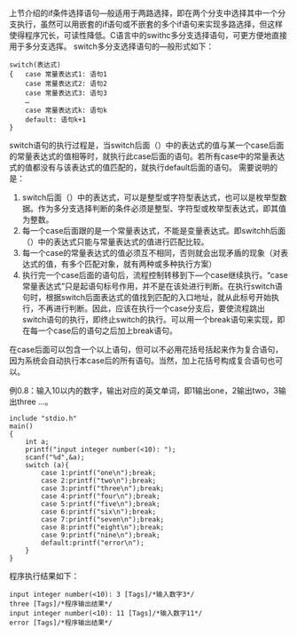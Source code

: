 上节介绍的if条件选择语句—般适用于两路选择，即在两个分支中选择其中一个分支执行，虽然可以用嵌套的if语句或不嵌套的多个if语句来实现多路选择，但这样使得程序冗长，可读性降低。C语言中的swithc多分支选择语句，可更方便地直接用于多分支选挥。
switch多分支选择语句的—般形式如下：

```  
switch(表达式)
{ 	case 常量表达式1: 语句1
	case 常量表达式2: 语句2
	case 常量表达式3: 语句3
	…
	case 常量表达式k: 语句k
	default: 语句k+1
}
```

switch语句的执行过程是，当switch后面（）中的表达式的值与某一个case后面的常量表达式的值相等时，就执行此case后面的语句。若所有case中的常量表达式的值都没有与该表达式的值匹配的，就执行default后面的语句。
需要说明的是：
1. switch后面（）中的表达式，可以是整型或字符型表达式，也可以是枚举型数据。作为多分支选择判断的条件必须是整型、字符型或枚举型表达式，即其值为整数。
2. 每一个case后面跟的是一个常量表达式，不能是变量表达式。即switchh后面（）中的表达式只能与常量表达式的值进行匹配比较。
3. 每一个case的常量表达式的值必须互不相同，否则就会出现矛盾的现象（对表达式的值，有多个匹配对象，就有两种或多种执行方案）
4. 执行完一个case后面的语句后，流程控制转移到下—个case继续执行。“case常量表达式”只是起语句标号作用，并不是在该处进行判断。在执行switch语句时，根据switch后面表达式的值找到匹配的入口地址，就从此标号开始执行，不再进行判断。因此，应该在执行一个case分支后，要使流程跳出switch语句的执行，即终止switch的执行。可以用一个break语句来实现，即在每一个case后的语句之后加上break语句。

在case后面可以包含一个以上语句，但可以不必用花括号括起来作为复合语句，因为系统会自动执行本case后的所有语句。当然，加上花括号构成复合语句也可以。

例0.8：输入10以内的数字，输出对应的英文单词，即1输出one，2输出two，3输出three …。

```  
include "stdio.h"
main()
{
	int a;
	printf("input integer number(<10): ");
	scanf("%d",&a);
	switch (a){
		case 1:printf("one\n");break;
		case 2:printf("two\n");break;
		case 3:printf("three\n");break;
		case 4:printf("four\n");break;
		case 5:printf("five\n");break;
		case 6:printf("six\n");break;
		case 7:printf("seven\n");break;
		case 8:printf("eight\n");break;
		case 9:printf("nine\n");break;
		default:printf("error\n");
	}
}
```

程序执行结果如下：

```  
input integer number(<10): 3 [Tags]/*输入数字3*/
three [Tags]/*程序输出结果*/
input integer number(<10): 11 [Tags]/*输入数字11*/
error [Tags]/*程序输出结果*/
```
